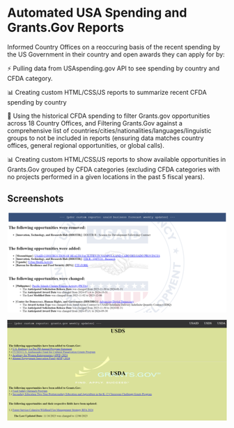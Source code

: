 # Automated USA Spending and Grants.Gov Reports

Informed Country Offices on a reoccuring basis of the recent spending by the US Government in their country and open awards they can apply for by:

⚡ Pulling data from USAspending.gov API to see spending by country and CFDA category.

📊 Creating custom HTML/CSS/JS reports to summarize recent CFDA spending by country

🔎 Using the historical CFDA spending to filter Grants.gov opportunities across 18 Country Offices, and Filtering Grants.Gov against a comprehensive list of countries/cities/nationalities/languages/linguistic groups to not be included in reports (ensuring data matches country offices, general regional opportunities, or global calls).

📊 Creating custom HTML/CSS/JS reports to show available opportunities in Grants.Gov grouped by CFDA categories (excluding CFDA categories with no projects performed in a given locations in the past 5 fiscal years).

## Screenshots

![USAID Report](https://github.com/nzh2534/usg_reports/blob/main/usaidreport.png)

![Grants.Gov Report](https://github.com/nzh2534/usg_reports/blob/main/grantsgov2.png)
